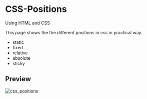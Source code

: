 <h1>CSS-Positions</h1>
<p>Using HTML and CSS</p>
<p>This page shows the the different positions in css in practical way.</p>
<ul>
  <li>static</li>
  <li>fixed</li>
  <li>relative</li>
  <li>absolute</li>
  <li>sticky</li>
</ul>
<h2>Preview</h2>

![css_positions](https://github.com/yash45829/Web-Dev-Practise/assets/117001910/f01157ed-3c88-45ac-ad14-319bde850538)
